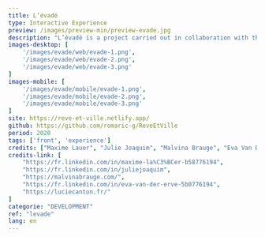 ```yaml
---
title: L’évadé
type: Interactive Experience
preview: /images/preview-min/preview-evade.jpg
description: "L’évadé is a project carried out in collaboration with the Musée des Beaux-Arts de Bordeaux as part of an exhibition of interactive stories blending art & dreams. You play as a character waking up in utter confusion in front of a torn painting. A depiction of a crime whose perpetrator has escaped. You set out to question the characters in the neighboring paintings to discover one thing and one thing only: the truth. Will you be able to uncover what happened? The identity of the killer? Or even better, where they are?"
images-desktop: [
    '/images/evade/web/evade-1.png',
    '/images/evade/web/evade-2.png',
    '/images/evade/web/evade-3.png'
]
images-mobile: [
    '/images/evade/mobile/evade-1.png',
    '/images/evade/mobile/evade-2.png',
    '/images/evade/mobile/evade-3.png'
]
site: https://reve-et-ville.netlify.app/
github: https://github.com/romaric-g/ReveEtVille
period: 2020
tags: ['front', 'experience']
credits: ["Maxime Lauer", "Julie Joaquim", "Malvina Brauge", "Eva Van Der Erve", "Lucie Canton"]
credits-link: [
    "https://fr.linkedin.com/in/maxime-la%C3%BCer-b58776194",
    "https://fr.linkedin.com/in/juliejoaquim",
    "https://malvinabrauge.com/",
    "https://fr.linkedin.com/in/eva-van-der-erve-5b0776194",
    "https://luciecanton.fr/"
]
categorie: "DEVELOPMENT"
ref: "levade"
lang: en
---
```

